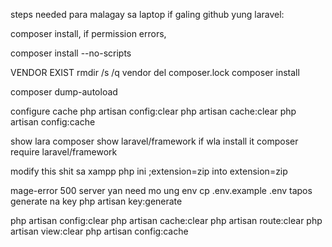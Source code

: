 steps needed para malagay sa laptop if galing github yung laravel:

composer install,
if permission errors, 

composer install --no-scripts


VENDOR EXIST
rmdir /s /q vendor
del composer.lock
composer install

composer dump-autoload

configure cache 
php artisan config:clear
php artisan cache:clear
php artisan config:cache

show lara
composer show laravel/framework
if wla install it
composer require laravel/framework

modify this shit sa xampp php ini
;extension=zip into extension=zip

mage-error 500 server yan need mo ung env
cp .env.example .env
tapos generate na key
php artisan key:generate


php artisan config:clear
php artisan cache:clear
php artisan route:clear
php artisan view:clear
php artisan config:cache
